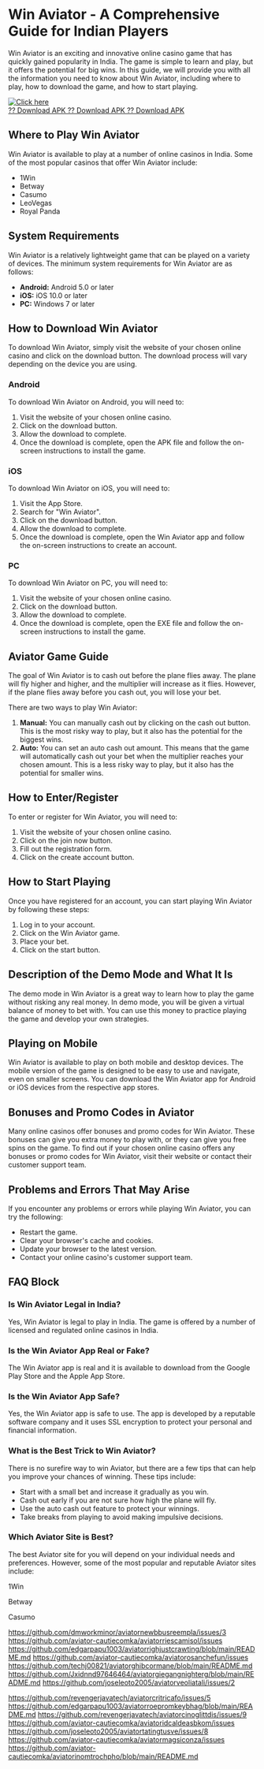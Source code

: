 # Win Aviator - A Comprehensive Guide for Indian Players

Win Aviator is an exciting and innovative online casino game that has
quickly gained popularity in India. The game is simple to learn and
play, but it offers the potential for big wins. In this guide, we will
provide you with all the information you need to know about Win Aviator,
including where to play, how to download the game, and how to start
playing.

[![Click
here](https://readscoops.com/wp-content/uploads/2023/03/Readscoop-aviator-1-1.jpg)](https://traff.sbs/deff)\
[?? Download APK ?? Download APK ?? Download
APK](https://traff.sbs/deff)

## Where to Play Win Aviator

Win Aviator is available to play at a number of online casinos in India.
Some of the most popular casinos that offer Win Aviator include:

-   1Win
-   Betway
-   Casumo
-   LeoVegas
-   Royal Panda

## System Requirements

Win Aviator is a relatively lightweight game that can be played on a
variety of devices. The minimum system requirements for Win Aviator are
as follows:

-   **Android:** Android 5.0 or later
-   **iOS:** iOS 10.0 or later
-   **PC:** Windows 7 or later

## How to Download Win Aviator

To download Win Aviator, simply visit the website of your chosen online
casino and click on the download button. The download process will vary
depending on the device you are using.

### Android

To download Win Aviator on Android, you will need to:

1.  Visit the website of your chosen online casino.
2.  Click on the download button.
3.  Allow the download to complete.
4.  Once the download is complete, open the APK file and follow the
    on-screen instructions to install the game.

### iOS

To download Win Aviator on iOS, you will need to:

1.  Visit the App Store.
2.  Search for "Win Aviator".
3.  Click on the download button.
4.  Allow the download to complete.
5.  Once the download is complete, open the Win Aviator app and follow
    the on-screen instructions to create an account.

### PC

To download Win Aviator on PC, you will need to:

1.  Visit the website of your chosen online casino.
2.  Click on the download button.
3.  Allow the download to complete.
4.  Once the download is complete, open the EXE file and follow the
    on-screen instructions to install the game.

## Aviator Game Guide

The goal of Win Aviator is to cash out before the plane flies away. The
plane will fly higher and higher, and the multiplier will increase as it
flies. However, if the plane flies away before you cash out, you will
lose your bet.

There are two ways to play Win Aviator:

1.  **Manual:** You can manually cash out by clicking on the cash out
    button. This is the most risky way to play, but it also has the
    potential for the biggest wins.
2.  **Auto:** You can set an auto cash out amount. This means that the
    game will automatically cash out your bet when the multiplier
    reaches your chosen amount. This is a less risky way to play, but it
    also has the potential for smaller wins.

## How to Enter/Register

To enter or register for Win Aviator, you will need to:

1.  Visit the website of your chosen online casino.
2.  Click on the join now button.
3.  Fill out the registration form.
4.  Click on the create account button.

## How to Start Playing

Once you have registered for an account, you can start playing Win
Aviator by following these steps:

1.  Log in to your account.
2.  Click on the Win Aviator game.
3.  Place your bet.
4.  Click on the start button.

## Description of the Demo Mode and What It Is

The demo mode in Win Aviator is a great way to learn how to play the
game without risking any real money. In demo mode, you will be given a
virtual balance of money to bet with. You can use this money to practice
playing the game and develop your own strategies.

## Playing on Mobile

Win Aviator is available to play on both mobile and desktop devices. The
mobile version of the game is designed to be easy to use and navigate,
even on smaller screens. You can download the Win Aviator app for
Android or iOS devices from the respective app stores.

## Bonuses and Promo Codes in Aviator

Many online casinos offer bonuses and promo codes for Win Aviator. These
bonuses can give you extra money to play with, or they can give you free
spins on the game. To find out if your chosen online casino offers any
bonuses or promo codes for Win Aviator, visit their website or contact
their customer support team.

## Problems and Errors That May Arise

If you encounter any problems or errors while playing Win Aviator, you
can try the following:

-   Restart the game.
-   Clear your browser\'s cache and cookies.
-   Update your browser to the latest version.
-   Contact your online casino\'s customer support team.

## FAQ Block

### Is Win Aviator Legal in India?

Yes, Win Aviator is legal to play in India. The game is offered by a
number of licensed and regulated online casinos in India.

### Is the Win Aviator App Real or Fake?

The Win Aviator app is real and it is available to download from the
Google Play Store and the Apple App Store.

### Is the Win Aviator App Safe?

Yes, the Win Aviator app is safe to use. The app is developed by a
reputable software company and it uses SSL encryption to protect your
personal and financial information.

### What is the Best Trick to Win Aviator?

There is no surefire way to win Aviator, but there are a few tips that
can help you improve your chances of winning. These tips include:

-   Start with a small bet and increase it gradually as you win.
-   Cash out early if you are not sure how high the plane will fly.
-   Use the auto cash out feature to protect your winnings.
-   Take breaks from playing to avoid making impulsive decisions.

### Which Aviator Site is Best?

The best Aviator site for you will depend on your individual needs and
preferences. However, some of the most popular and reputable Aviator
sites include:

1Win

Betway

Casumo

https://github.com/dmworkminor/aviatornewbbusreempla/issues/3
https://github.com/aviator-cautiecomka/aviatorriescamisol/issues
https://github.com/edgarpapu1003/aviatorrighjustcrawting/blob/main/README.md
https://github.com/aviator-cautiecomka/aviatorosanchefun/issues
https://github.com/techj00821/aviatorghibcormane/blob/main/README.md
https://github.com/Jxidnnd97646464/aviatorgiegangnighterg/blob/main/README.md
https://github.com/joseleoto2005/aviatorveoliatali/issues/2

https://github.com/revengerjavatech/aviatorcritricafo/issues/5
https://github.com/edgarpapu1003/aviatorroepromkeybhag/blob/main/README.md
https://github.com/revengerjavatech/aviatorcinoglittdis/issues/9
https://github.com/aviator-cautiecomka/aviatoridcaldeasbkom/issues
https://github.com/joseleoto2005/aviatortatingtusve/issues/8
https://github.com/aviator-cautiecomka/aviatormagsiconza/issues
https://github.com/aviator-cautiecomka/aviatorinomtrochpho/blob/main/README.md
